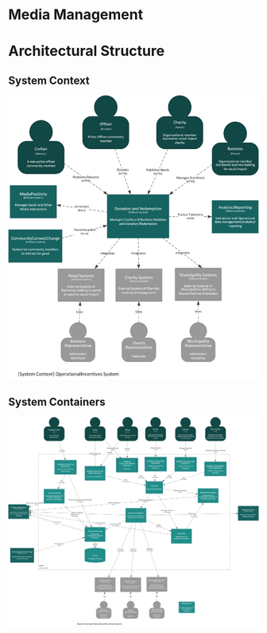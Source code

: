 # Media Management

# Architectural Structure

## System Context

![Donation and Redemption System Context](./Donation%20and%20Redemption%20Context.png)

## System Containers

![Donation and Redemption System Context](./Donation%20and%20Redemption%20Containers.png)
